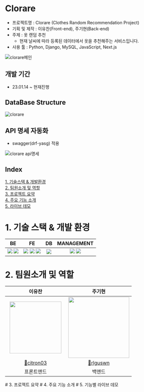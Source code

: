 # **Clorare**
- 프로젝트명 : Clorare (Clothes Random Recommendation Project) <br>
- 기획 및 제작 : 이유찬(Front-end), 주기현(Back-end)<br>
- 주제 : 옷 랜덤 추천
  - 현재 날씨에 따라 등록된 데이터에서 옷을 추천해주는 서비스입니다. <br>
- 사용 툴 : Python, Django, MySQL, JavaScript, Next.js

![clorare메인](https://github.com/rlguswn/DeveLearn/assets/95518318/22c5fad5-ed2a-4ad1-8766-8f58df049033)
## **개발 기간**
- 23.01.14 ~ 현재진행

## **DataBase Structure**
![clorare](https://github.com/SignGin/Clorare/assets/95518318/e216db72-57ae-48cc-a26f-c7b128fa9d01)

## **API 명세 자동화**
- swagger(drf-yasg) 적용

![clorare api명세](https://github.com/SignGin/Clorare/assets/95518318/1fc4f629-24f2-40c9-a4e8-6c2548b3a759)

## **Index**
[1. 기술스택 & 개발환경](#1-기술-스택--개발-환경)  
[2. 팀원소개 및 역할](#2-팀원소개-및-역할)  
[3. 프로젝트 요약](#3-프로젝트-요약)  
[4. 주요 기능 소개](#4-주요-기능-소개)  
[5. 라이브 데모](#5-기능별-라이브-데모)  

# 1. 기술 스택 & 개발 환경
<table>
    <thead align="center">
        <tr>
            <th><span>BE</span></th>
            <th><span>FE</span></th>
            <th><span>DB</span></th>
            <th><span>MANAGEMENT</span></th>
        </tr>
    </thead>
    <tbody>
          <td align="center">
              <img src="https://img.shields.io/badge/python-3776AB?style=for-the-badge&logo=python&logoColor=white">
              <img src="https://img.shields.io/badge/django-092E20?style=for-the-badge&logo=django&logoColor=white">
          </td>
          <td align="center">
              <img src="https://img.shields.io/badge/html5-E34F26?style=for-the-badge&logo=html5&logoColor=white">
              <img src="https://img.shields.io/badge/javascript-F7DF1E?style=for-the-badge&logo=javascript&logoColor=black">
              <img src="https://img.shields.io/badge/next.js-000000?style=for-the-badge&logo=nextdotjs&logoColor=white">
          </td>
          <td align="center">
              <img src="https://img.shields.io/badge/MySQL-4479A1?style=for-the-badge&logo=mysql&logoColor=white">
          </td>
          <td align="center">
            <img src="https://img.shields.io/badge/github-181717?style=for-the-badge&logo=github&logoColor=white">
            <img src="https://img.shields.io/badge/discord-5865F2?style=for-the-badge&logo=discord&logoColor=white">
          </td>
    </tbody>
</table>

# 2. 팀원소개 및 역할
<table>
    <colgroup>
        <col style="width: 200px;">
        <col style="width: 200px;">
    </colgroup>
    <thead align="center">
        <tr>
            <th>이유찬</th>
            <th>주기현</th>
        </tr>
    </thead>
    <tbody>
        <tr>
            <td align="center">
                <img width="170px" src="https://avatars.githubusercontent.com/u/72535475?v=4"/>
            </td>
            <td align="center">
                <img width="200px" src="https://avatars.githubusercontent.com/u/95518318?v=4"/>
            </td>
        </tr>
        <tr>
            <td align="center">
                <a href="https://github.com/citron03">🔗citron03</a>
            </td>
            <td align="center">
                <a href="https://github.com/rlguswn">🔗rlguswn</a>
            </td>
        </tr>
        <tr>
            <td align="center">프론트앤드</td>
            <td align="center">백앤드</td>
        </tr>
    </tbody>
</table>
# 3. 프로젝트 요약
# 4. 주요 기능 소개
# 5. 기능별 라이브 데모